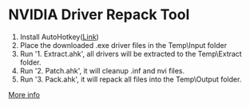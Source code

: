 # NVIDIA Driver Repack Tool

 1. Install AutoHotkey([Link](https://www.autohotkey.com/download/ahk-v2.exe))
 2. Place the downloaded .exe driver files in the Temp\Input folder
 3. Run '1. Extract.ahk', all drivers will be extracted to the Temp\Extract folder.
 4. Run '2. Patch.ahk', it will cleanup .inf and nvi files.
5. Run '3. Pack.ahk', it will repack all files into the Temp\Output folder.

[More info](https://puresoftapps-nvidia.blogspot.com/)

```
